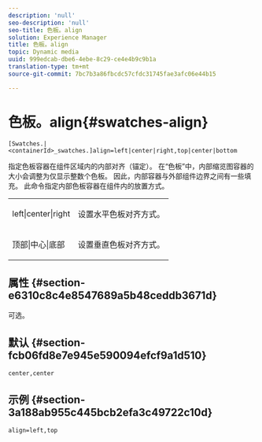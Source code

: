 ```yaml
---
description: 'null'
seo-description: 'null'
seo-title: 色板。align
solution: Experience Manager
title: 色板。align
topic: Dynamic media
uuid: 999edcab-dbe6-4ebe-8c29-ce4e4b9c9b1a
translation-type: tm+mt
source-git-commit: 7bc7b3a86fbcdc57cfdc31745fae3afc06e44b15

---
```



# 色板。align{#swatches-align}

`[Swatches.|<containerId>_swatches.]align=left|center|right,top|center|bottom`

指定色板容器在组件区域内的内部对齐（锚定）。 在“色板”中，内部缩览图容器的大小会调整为仅显示整数个色板。 因此，内部容器与外部组件边界之间有一些填充。 此命令指定内部色板容器在组件内的放置方式。

<table id="table_33CC037517964DA89EE0C005BB6B32BB"> 
 <tbody> 
  <tr> 
   <td colname="col1"> <p><span class="codeph"> left|center|right</span> </p> </td> 
   <td colname="col2"> <p> 设置水平色板对齐方式。 </p> </td> 
  </tr> 
  <tr> 
   <td colname="col1"> <p><span class="codeph"> 顶部|中心|底部</span> </p> </td> 
   <td colname="col2"> <p> 设置垂直色板对齐方式。 </p> </td> 
  </tr> 
 </tbody> 
</table>

## 属性 {#section-e6310c8c4e8547689a5b48ceddb3671d}

可选。

## 默认 {#section-fcb06fd8e7e945e590094efcf9a1d510}

`center,center`

## 示例 {#section-3a188ab955c445bcb2efa3c49722c10d}

`align=left,top`
